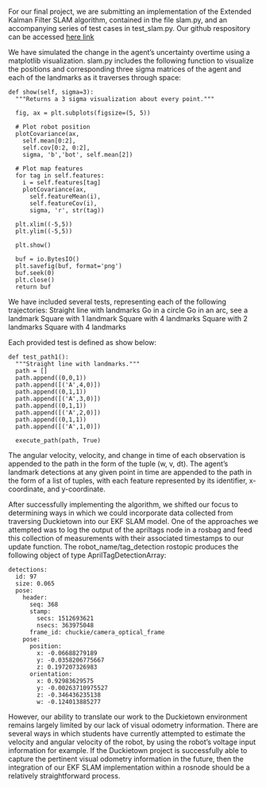 For our final project, we are submitting an implementation of the Extended Kalman Filter SLAM algorithm, contained in the file slam.py, and an accompanying series of test cases in test_slam.py. Our github respository can be accessed [here link](github.com/CasperN/slam)

We have simulated the change in the agent’s uncertainty overtime using a matplotlib visualization. slam.py includes the following function to visualize the positions and corresponding three sigma matrices of the agent and each of the landmarks as it traverses through space:

    def show(self, sigma=3):
      """Returns a 3 sigma visualization about every point."""

      fig, ax = plt.subplots(figsize=(5, 5))

      # Plot robot position
      plotCovariance(ax,
        self.mean[0:2],
        self.cov[0:2, 0:2],
        sigma, 'b','bot', self.mean[2])

      # Plot map features
      for tag in self.features:
        i = self.features[tag]
        plotCovariance(ax,
          self.featureMean(i),
          self.featureCov(i),
          sigma, 'r', str(tag))

      plt.xlim((-5,5))
      plt.ylim((-5,5))

      plt.show()

      buf = io.BytesIO()
      plt.savefig(buf, format='png')
      buf.seek(0)
      plt.close()
      return buf

We have included several tests, representing each of the following trajectories:
Straight line with landmarks
Go in a circle
Go in an arc, see a landmark
Square with 1 landmark
Square with 4 landmarks
Square with 2 landmarks
Square with 4 landmarks

Each provided test is defined as show below:

    def test_path1():
      """Straight line with landmarks."""
      path = []
      path.append((0,0,1))
      path.append([('A',4,0)])
      path.append((0,1,1))
      path.append([('A',3,0)])
      path.append((0,1,1))
      path.append([('A',2,0)])
      path.append((0,1,1))
      path.append([('A',1,0)])

      execute_path(path, True)

The angular velocity, velocity, and change in time of each observation is appended to the path in the form of the tuple (w, v, dt). The agent’s landmark detections at any given point in time are appended to the path in the form of a list of tuples, with each feature represented by its identifier, x-coordinate, and y-coordinate. 
 
After successfully implementing the algorithm, we shifted our focus to determining ways in which we could incorporate data collected from traversing Duckietown into our EKF SLAM model. One of the approaches we attempted was to log the output of the apriltags node in a rosbag and feed this collection of measurements with their associated timestamps to our update function. The robot_name/tag_detection rostopic produces the following object of type AprilTagDetectionArray:

    detections: 
      id: 97
      size: 0.065
      pose: 
        header: 
          seq: 368
          stamp: 
            secs: 1512693621
            nsecs: 363975048
          frame_id: chuckie/camera_optical_frame
        pose: 
          position: 
            x: -0.06688279189
            y: -0.0358206775667
            z: 0.197207326983
          orientation: 
            x: 0.92983629575
            y: -0.00263710975527
            z: -0.346436235138
            w: -0.124013885277

However, our ability to translate our work to the Duckietown environment remains largely limited by our lack of visual odometry information. There are several ways in which students have currently attempted to estimate the velocity and angular velocity of the robot, by using the robot’s voltage input information for example. If the Duckietown project is successfully able to capture the pertinent visual odometry information in the future, then the integration of our EKF SLAM implementation within a rosnode should be a relatively straightforward process. 
